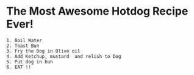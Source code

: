 # The Most Awesome Hotdog Recipe Ever!

	1. Boil Water
	2. Toast Bun
	3. Fry the Dog in Olive oil
	4. Add Ketchup, mustard  and relish to Dog 
	5. Put dog in bun
	6. EAT !!